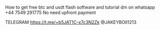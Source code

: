 How to get free btc and usdt flash software and tutorial 
dm on whatsapp +44 7549 291775
No need upfront payment

TELEGRAM https://t.me/+b5JAT1C-x7c3N2Zk
@JAKEYBOII1213
